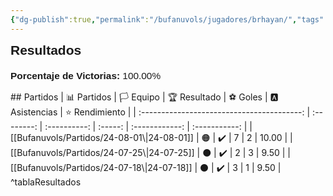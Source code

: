 ```yaml
---
{"dg-publish":true,"permalink":"/bufanuvols/jugadores/brhayan/","tags":["estadisticas"]}
---
```



<span><span><strong style="font-size:1.5em; font-family:&quot;Poppins&quot;, sans-serif;">Resultados</strong></span></span><div style="width: 70%; margin: 0px auto;"><canvas height="0" width="0" style="display: block; box-sizing: border-box; height: 0px; width: 0px;"></canvas></div><p><span><div style="text-align: left; margin-top: 20px; font-family: 'Poppins', sans-serif; font-size: 1.1em;">
	<strong>Porcentaje de Victorias: </strong>
	<span>100.00%</span>
</div></span></p>
## Partidos
|                📊 Partidos                 | 🏳️ Equipo | 🏆 Resultado | ⚽ Goles | 🅰 Asistencias | ⭐ Rendimiento |
| :----------------------------------------: | :--------: | :----------: | :-----: | :------------: | :-----------: |
| [[Bufanuvols/Partidos/24-08-01\|24-08-01]] |     🟠     |      ✔️      |    7    |       2        |     10.00     |
| [[Bufanuvols/Partidos/24-07-25\|24-07-25]] |     ⚫      |      ✔️      |    2    |       3        |     9.50      |
|                [[Bufanuvols/Partidos/24-07-18\|24-07-18]]                |     ⚫      |      ✔️      |    3    |       1        |     9.50      |
^tablaResultados